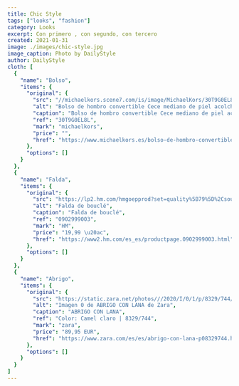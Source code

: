 ```yaml
---
title: Chic Style
tags: ["looks", "fashion"]
category: Looks
excerpt: Con primero , con segundo, con tercero
created: 2021-01-31
image: ./images/chic-style.jpg
image_caption: Photo by DailyStyle
author: DailyStyle
cloth: [
  {
    "name": "Bolso",
    "items": {
      "original": {
        "src": "//michaelkors.scene7.com/is/image/MichaelKors/30T9G0EL8L-1663_1?wid=558&hei=748&op_sharpen=1&resMode=sharp2&qlt=90",
        "alt": "Bolso de hombro convertible Cece mediano de piel acolchada",
        "caption": "Bolso de hombro convertible Cece mediano de piel acolchada",
        "ref": "30T9G0EL8L",
        "mark": "michaelkors",
        "price": "",
        "href": "https://www.michaelkors.es/bolso-de-hombro-convertible-cece-mediano-de-piel-acolchada/_/R-30T9G0EL8L"
      },
      "options": []
    }
  },
  {
    "name": "Falda",
    "items": {
      "original": {
        "src": "https://lp2.hm.com/hmgoepprod?set=quality%5B79%5D%2Csource%5B%2F6f%2F9c%2F6f9c85337280316042c63e97569c4dce12242b9e.jpg%5D%2Corigin%5Bdam%5D%2Ccategory%5B%5D%2Ctype%5BDESCRIPTIVESTILLLIFE%5D%2Cres%5Bm%5D%2Chmver%5B1%5D&call=url[file:/product/zoom]&zoom=zoom",
        "alt": "Falda de bouclé",
        "caption": "Falda de bouclé",
        "ref": "0902999003",
        "mark": "HM",
        "price": "19,99 \u20ac",
        "href": "https://www2.hm.com/es_es/productpage.0902999003.html"
      },
      "options": []
    }
  },
  {
    "name": "Abrigo",
    "items": {
      "original": {
        "src": "https://static.zara.net/photos///2020/I/0/1/p/8329/744/743/2/w/42/8329744743_6_1_1.jpg?ts=1599731304846",
        "alt": "Imagen 0 de ABRIGO CON LANA de Zara",
        "caption": "ABRIGO CON LANA",
        "ref": "Color: Camel claro | 8329/744",
        "mark": "zara",
        "price": "89,95 EUR",
        "href": "https://www.zara.com/es/es/abrigo-con-lana-p08329744.html?v1=86517459"
      },
      "options": []
    }
  }
]
---
```

